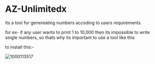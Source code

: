 
# AZ-Unlimitedx
Its a tool for genereating numbers accoding to users requirements.


for ex- if any user wants to print 1 to 10,000 then its impossible to write single numbers, so thats why its important to use a tool like this




to install this:-

![1000113517](https://github.com/aritrasa45/AZ-Unlimitedx/assets/143035320/8852d47b-90e6-4595-a194-946891d0a2c7)

